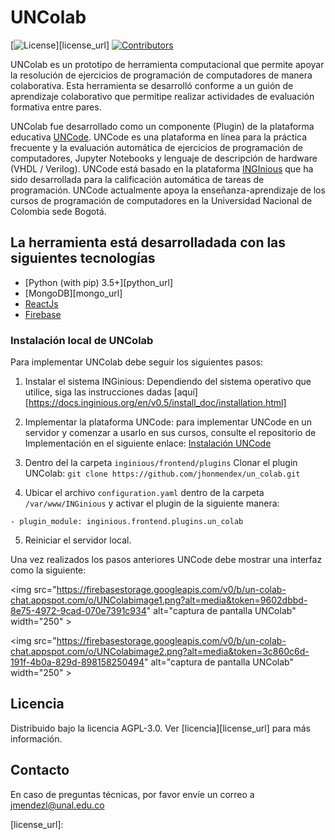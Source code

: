 # UNColab

[![License](https://img.shields.io/github/license/JuezUN/INGInious?style=plastic)][license_url]
[![Contributors](https://img.shields.io/github/contributors/JuezUN/INGInious?style=plastic)](https://github.com/jhonmendex/un_colab/graphs/contributors)

UNColab es un prototipo de herramienta computacional que permite apoyar la resolución de ejercicios de programación de computadores de manera colaborativa. Esta herramienta se desarrolló conforme a un guión de aprendizaje colaborativo que permitipe realizar actividades de evaluación formativa entre pares.

UNColab fue desarrollado como un componente (Plugin) de la plataforma educativa [UNCode](https://juezun.github.io/). UNCode es una plataforma en línea para la práctica frecuente y la evaluación automática de ejercicios de programación de computadores, Jupyter Notebooks y lenguaje de descripción de hardware (VHDL / Verilog). UNCode está basado en la plataforma [INGInious](https://docs.inginious.org/) que ha sido desarrollada para la calificación automática de tareas de programación. UNCode actualmente apoya la enseñanza-aprendizaje de los cursos de programación de computadores en la Universidad Nacional de Colombia sede Bogotá.

## La herramienta está desarrolladada con las siguientes tecnologías

- [Python (with pip) 3.5+][python_url]
- [MongoDB][mongo_url]
- [ReactJs](https://es.reactjs.org/)
- [Firebase](https://firebase.google.com/)

### Instalación local de UNColab

Para implementar UNColab debe seguir los siguientes pasos:

1. Instalar el sistema INGinious: Dependiendo del sistema operativo que utilice, siga las instrucciones dadas [aquí][https://docs.inginious.org/en/v0.5/install_doc/installation.html]

2. Implementar la plataforma UNCode: para implementar UNCode en un servidor y comenzar a usarlo en sus cursos, consulte el repositorio de Implementación en el siguiente enlace: [Instalación UNCode](https://github.com/JuezUN/Deployment)

3. Dentro del la carpeta `inginious/frontend/plugins` Clonar el plugin UNColab: `git clone https://github.com/jhonmendex/un_colab.git`

4. Ubicar el archivo `configuration.yaml` dentro de la carpeta `/var/www/INGinious` y activar el plugin de la siguiente manera:

```
- plugin_module: inginious.frontend.plugins.un_colab
```

5. Reiniciar el servidor local.

Una vez realizados los pasos anteriores UNCode debe mostrar una interfaz como la siguiente:

<img src="https://firebasestorage.googleapis.com/v0/b/un-colab-chat.appspot.com/o/UNColabimage1.png?alt=media&token=9602dbbd-8e75-4972-9cad-070e7391c934" alt="captura de pantalla UNColab" width="250" \>

<img src="https://firebasestorage.googleapis.com/v0/b/un-colab-chat.appspot.com/o/UNColabimage2.png?alt=media&token=3c860c6d-191f-4b0a-829d-898158250494" alt="captura de pantalla UNColab" width="250" \>

## Licencia

Distribuido bajo la licencia AGPL-3.0. Ver [licencia][license_url] para más información.

## Contacto

En caso de preguntas técnicas, por favor envíe un correo a <jmendezl@unal.edu.co>

[license_url]:
